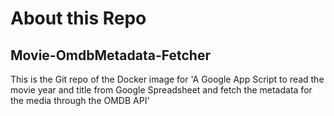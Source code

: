 




# About this Repo
## Movie-OmdbMetadata-Fetcher

This is the Git repo of the Docker image for 'A Google App Script to read the movie year and title from Google Spreadsheet and fetch the metadata for the media through the OMDB API'
